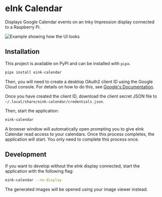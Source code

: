 # eInk Calendar

Displays Google Calendar events on an Inky Impression display connected to a
Raspberry Pi.

![Example showing how the UI looks](https://i.imgur.com/cKqnSmU.png)

## Installation

This project is available on PyPI and can be installed with `pipx`.

```bash
pipx install eink-calendar
```

Then, you will need to create a desktop OAuth2 client ID using the Google Cloud
console. For details on how to do this, see
[Google's Documentation][oauth2_client_docs].

Once you have created the client ID, download the client secret JSON file to
`~/.local/share/eink-calendar/credentials.json`.

Then, start the application:

```bash
eink-calendar
```

A browser window will automatically open prompting you to give eInk Calendar
read access to your calendars. Once this process completes, the application
will start. You only need to complete this process once.

## Development

If you want to develop without the eInk display connected, start the
application with the following flag:

```bash
eink-calendar --no-display
```

The generated images will be opened using your image viewer instead.

[oauth2_client_docs]: https://developers.google.com/identity/protocols/oauth2/native-app

